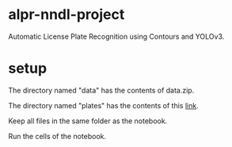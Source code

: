 # alpr-nndl-project
Automatic License Plate Recognition using Contours and YOLOv3.

# setup
The directory named "data" has the contents of data.zip.

The directory named "plates" has the contents of this [link]().

Keep all files in the same folder as the notebook.

Run the cells of the notebook.
